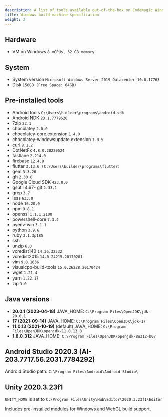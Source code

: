 ```yaml
---
description: A list of tools available out-of-the-box on Codemagic Windows build machines.
title: Windows build machine specification
weight: 3
---
```


## Hardware

- VM on Windows `8 vCPUs, 32 GB memory`

## System

- System version `Microsoft Windows Server 2019 Datacenter 10.0.17763`
- Disk `150GB (Free Space: 64GB)`

## Pre-installed tools

- Android tools `C:\Users\builder\programs\android-sdk`
- Android NDK `23.1.7779620`
- 7zip `22.1`
- chocolatey `2.0.0`
- chocolatey-core.extension `1.4.0`
- chocolatey-windowsupdate.extension `1.0.5`
- curl `8.1.2`
- DotNetFx `4.8.0.20220524`
- fastlane `2.214.0`
- firebase `12.4.8`
- flutter `3.13.6 (C:\Users\builder\programs\flutter)`
- gem `3.3.26`
- gh `2.30.0`
- Google Cloud SDK `423.0.0`
- gsutil 4.67- git `2.33.1`
- grep `3.7`
- less `633.0`
- node `16.20.0`
- npm `9.8.1`
- openssl `1.1.1.2100`
- powershell-core `7.3.4`
- pyenv-win `3.1.1`
- python `3.9.6`
- ruby `3.1.3p185`
- ssh
- unzip `6.0`
- vcredist140 `14.36.32532`
- vcredist2015 `14.0.24215.20170201`
- vim `9.0.1636`
- visualcpp-build-tools `15.0.26228.20170424`
- wget `1.21.4`
- yarn `1.22.17`
- zip `3.0`

## Java versions
- **20.0.1 (2023-04-18)** JAVA_HOME: `C:\Program Files\OpenJDK\jdk-20.0.1`
- **17 (2021-09-14)** JAVA_HOME: `C:\Program Files\OpenJDK\jdk-17`
- **11.0.13 (2021-10-19)** (default) JAVA_HOME: `C:\Program Files\OpenJDK\openjdk-11.0.13_8`
- **1.8.0_312** JAVA_HOME: `C:\Program Files\OpenJDK\openjdk-8u312-b07`

## Android Studio 2020.3 (AI-203.7717.56.2031.7784292)

Android Studio path: `C:\Program Files\Android\Android Studio\`

## Unity 2020.3.23f1

`UNITY_HOME` is set to `C:\Program Files\Unity\Hub\Editor\2020.3.23f1\Editor`

Includes pre-installed modules for Windows and WebGL build support.
